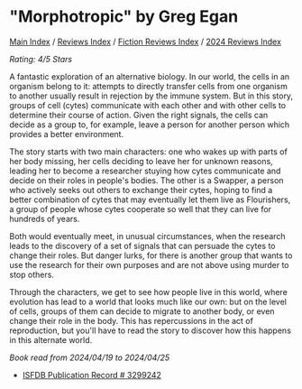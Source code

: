 # "Morphotropic" by Greg Egan

[Main Index](../../../README.md) / [Reviews Index](../../README.md) / [Fiction Reviews Index](../README.md) / [2024 Reviews Index](README.md)

*Rating: 4/5 Stars*

A fantastic exploration of an alternative biology. In our world, the cells in an organism belong to it: attempts to directly transfer cells from one organism to another usually result in rejection by the immune system. But in this story, groups of cell (cytes) communicate with each other and with other cells to determine their course of action. Given the right signals, the cells can decide as a group to, for example, leave a person for another person which provides a better environment.

The story starts with two main characters: one who wakes up with parts of her body missing, her cells deciding to leave her for unknown reasons, leading her to become a researcher stuying how cytes communicate and decide on their roles in people's bodies. The other is a Swapper, a person who actively seeks out others to exchange their cytes, hoping to find a better combination of cytes that may eventually let them live as Flourishers, a group of people whose cytes cooperate so well that they can live for hundreds of years.

Both would eventually meet, in unusual circumstances, when the research leads to the discovery of a set of signals that can persuade the cytes to change their roles. But danger lurks, for there is another group that wants to use the research for their own purposes and are not above using murder to stop others.

Through the characters, we get to see how people live in this world, where evolution has lead to a world that looks much like our own: but on the level of cells, groups of them can decide to migrate to another body, or even change their role in the body. This has repercussions in the act of reproduction, but you'll have to read the story to discover how this happens in this alternate world.

*Book read from 2024/04/19 to 2024/04/25*

- [ISFDB Publication Record # 3299242](https://www.isfdb.org/cgi-bin/title.cgi?3299242)
